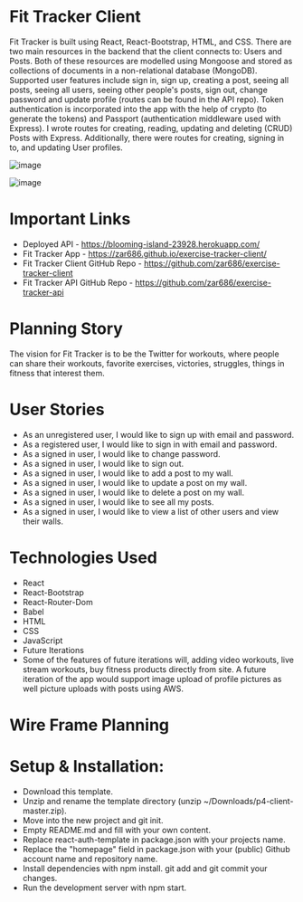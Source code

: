 # Fit Tracker Client
Fit Tracker is built using React, React-Bootstrap, HTML, and CSS. There are two main resources in the backend that the client connects to: Users and Posts. Both of these resources are modelled using Mongoose and stored as collections of documents in a non-relational database (MongoDB). Supported user features include sign in, sign up, creating a post, seeing all posts, seeing all users, seeing other people's posts, sign out, change password and update profile (routes can be found in the API repo).
Token authentication is incorporated into the app with the help of crypto (to generate the tokens) and Passport (authentication middleware used with Express). I wrote routes for creating, reading, updating and deleting (CRUD) Posts with Express. Additionally, there were routes for creating, signing in to, and updating User profiles.

![image](https://user-images.githubusercontent.com/28852632/94065959-b720b900-fde3-11ea-8484-4160090a24ab.png)

![image](https://user-images.githubusercontent.com/28852632/94066015-cc95e300-fde3-11ea-85d1-9bcab05e8e54.png)

# Important Links

- Deployed API - https://blooming-island-23928.herokuapp.com/
- Fit Tracker App - https://zar686.github.io/exercise-tracker-client/
- Fit Tracker Client GitHub Repo - https://github.com/zar686/exercise-tracker-client
- Fit Tracker API GitHub Repo - https://github.com/zar686/exercise-tracker-api


# Planning Story
The vision for Fit Tracker is to be the Twitter for workouts, where people can share their workouts, favorite exercises, victories, struggles, things in fitness that interest them.

# User Stories

- As an unregistered user, I would like to sign up with email and password.
- As a registered user, I would like to sign in with email and password.
- As a signed in user, I would like to change password.
- As a signed in user, I would like to sign out.
- As a signed in user, I would like to add a post to my wall.
- As a signed in user, I would like to update a post on my wall.
- As a signed in user, I would like to delete a post on my wall.
- As a signed in user, I would like to see all my posts.
- As a signed in user, I would like to view a list of other users and view their walls.

# Technologies Used
- React
- React-Bootstrap
- React-Router-Dom
- Babel
- HTML
- CSS
- JavaScript
- Future Iterations
- Some of the features of future iterations will, adding video workouts, live stream workouts, buy fitness products directly from site. A future iteration of the app would support image upload of profile pictures as well picture uploads with posts using AWS.

# Wire Frame Planning



# Setup & Installation:

- Download this template.
- Unzip and rename the template directory (unzip ~/Downloads/p4-client-master.zip).
- Move into the new project and git init.
- Empty README.md and fill with your own content.
- Replace react-auth-template in package.json with your projects name.
- Replace the "homepage" field in package.json with your (public) Github account name and repository name.
- Install dependencies with npm install. git add and git commit your changes.
- Run the development server with npm start.
